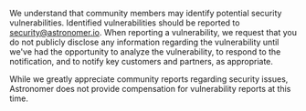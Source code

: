 We understand that community members may identify potential security vulnerabilities.
Identified vulnerabilities should be reported to security@astronomer.io.
When reporting a vulnerability, we request that you do not publicly disclose any information
regarding the vulnerability until we've had the opportunity to analyze the vulnerability, to
respond to the notification, and to notify key customers and partners, as appropriate.

While we greatly appreciate community reports regarding security issues, Astronomer does not provide
compensation for vulnerability reports at this time.

